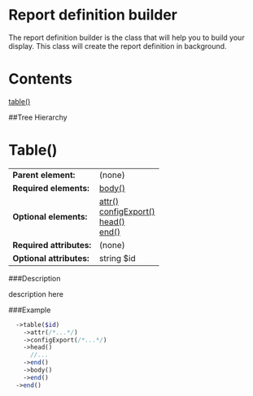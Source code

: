 Report definition builder
=========================

The report definition builder is the class that will help you to build your display. 
This class will create the report definition in background.

Contents
=====

[table()](#table)


##Tree Hierarchy

Table()
=====

<table>
  <tr>
    <td><b>Parent element:</b></td>
    <td>(none)</td>
  </tr>
  <tr>
    <td><b>Required elements:</b></td>
    <td>
      <a href="https://github.com/earls/RhinoReport/blob/master/Resources/doc/report_table_definition.md#body">body()</a>
    </td>
  </tr>
  <tr>
    <td><b>Optional elements:</b></td>
    <td>
      <a href="https://github.com/earls/RhinoReport/blob/master/Resources/doc/report_table_definition.md#attr">attr()</a>
      <br><a href="https://github.com/earls/RhinoReport/blob/master/Resources/doc/report_table_definition.md#configExport">configExport()</a>
      <br><a href="https://github.com/earls/RhinoReport/blob/master/Resources/doc/report_table_definition.md#head">head()</a>
      <br><a href="https://github.com/earls/RhinoReport/blob/master/Resources/doc/report_table_definition.md#end">end()</a>
    </td>
  </tr>
  <tr>
    <td><b>Required attributes:</b></td>
    <td>(none)</td>
  </tr>
  <tr>
    <td><b>Optional attributes:</b></td>
    <td>string $id</td>
  </tr>
</table>

###Description

description here

###Example
```php
  ->table($id)
    ->attr(/*...*/)
    ->configExport(/*...*/)
    ->head()
      //...
    ->end()
    ->body()
    ->end()
  ->end()
```

